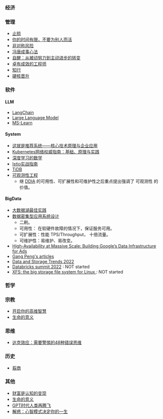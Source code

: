 ### 经济

### 管理
* [止损](https://book.douban.com/subject/26824891/)
* [你的时间有限，不要为别人而活](https://book.douban.com/subject/25984823/)
* [非对称风险](https://book.douban.com/subject/30417612/)
* [冯唐成事心法](https://book.douban.com/subject/35267458/)
* [自醒：从被动努力到主动进步的转变](https://book.douban.com/subject/27077115/)
* [卓有成效的工程师](https://book.douban.com/subject/35948443/)
* [知行](https://book.douban.com/subject/33463986/)
* [硬核晋升](https://book.douban.com/subject/34937467/)

### 软件
#### LLM
   * [LangChain](https://docs.langchain.com/docs/)
   * [Large Language Model](https://stanford-cs324.github.io/winter2022/lectures/)
   * [MS-Learn](https://drive.google.com/drive/folders/1DaG956dKeA6M17o9lSqDP3V1-MuOrHlQ)
#### System
   * [这就是推荐系统——核心技术原理与企业应用](https://book.douban.com/subject/36411276/)
   * [Kubernetes网络权威指南：基础、原理与实践](https://book.douban.com/subject/34855927/)
   * [深度学习的数学](https://book.douban.com/subject/33414479/)
   * [Istio实战指南](https://book.douban.com/subject/34797114/)
   * [TiDB](https://book.tidb.io/)
   * [可观测性工程](https://book.douban.com/subject/36473660/)
      * 继 [DDIA](https://book.douban.com/subject/30329536/) 的可用性、可扩展性和可维护性之后重点提出强调了 可观测性 的价值。
#### BigData
   * [大数据湖最佳实践](https://book.douban.com/subject/35152609/)
   * [数据密集型应用系统设计](https://book.douban.com/subject/30329536/)
      * 二刷。
      * 可用性： 在软硬件故障的情况下，保证服务可用。
      * 可扩展性：性能 TPS/Throughput， 十倍流量。
      * 可维护性：易维护、易改变。
   * [High-Availability at Massive Scale: Building Google’s Data Infrastructure for Ads](https://static.googleusercontent.com/media/research.google.com/en//pubs/archive/44686.pdf)
   * [Gang Peng's articles](https://medium.com/@dsfan)
   * [Data and Storage Trends 2022](https://project.linuxfoundation.org/hubfs/LF%20Research/SODA%20Data%20Storage%20Trends%202022%20-%20Report.pdf?hsLang=en)
   * [Databricks summit 2022](https://www.youtube.com/playlist?list=PLTPXxbhUt-YVWi_cf2UUDc9VZFLoRgu0l) : NOT started
   * [XFS: the big storage file system for Linux ](https://www.usenix.org/system/files/login/articles/140-hellwig.pdf) : NOT started

### 哲学

### 宗教
* [开启你的高维智慧](https://book.douban.com/subject/27040768/)
* [生命的意义](https://book.douban.com/subject/35479839/)

### 思维
* [达克效应：需要警惕的48种错误思维](https://book.douban.com/subject/35538113/)

### 历史
* [翦商](https://book.douban.com/subject/36096304/)

### 其他
* [财富是认知的变现](https://book.douban.com/subject/35714707/)
* [生命的意义](https://book.douban.com/subject/35479839/)
* [GPT时代人类再腾飞](https://book.douban.com/subject/36455667/)
* [解惑：心智模式决定你的一生](https://book.douban.com/subject/35372999/)


